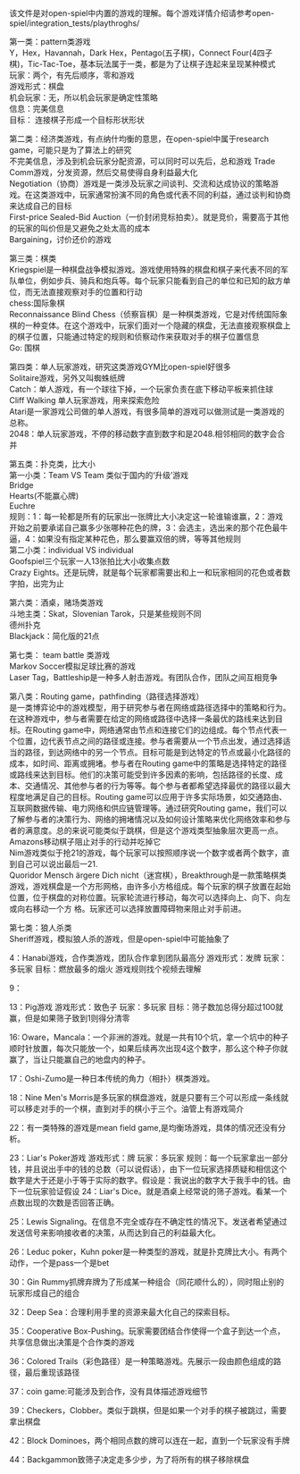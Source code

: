 该文件是对open-spiel中内置的游戏的理解。每个游戏详情介绍请参考open-spiel/integration_tests/playthroghs/  

第一类：pattern类游戏  
   Y，Hex，Havannah，Dark Hex，Pentago(五子棋)，Connect Four(4四子棋)，Tic-Tac-Toe，基本玩法属于一类，都是为了让棋子连起来呈现某种模式  
   玩家：两个，有先后顺序，零和游戏  
   游戏形式：棋盘  
   机会玩家：无，所以机会玩家是确定性策略  
   信息：完美信息  
   目标： 连接棋子形成一个目标形状形状  

第二类：经济类游戏，有点纳什均衡的意思，在open-spiel中属于research game，可能只是为了算法上的研究  
   不完美信息，涉及到机会玩家分配资源，可以同时可以先后，总和游戏
   Trade Comm游戏，分发资源，然后交易使得自身利益最大化  
   Negotiation（协商）游戏是一类涉及玩家之间谈判、交流和达成协议的策略游戏。在这类游戏中，玩家通常扮演不同的角色或代表不同的利益，通过谈判和协商来达成自己的目标  
   First-price Sealed-Bid Auction（一价封闭竞标拍卖）。就是竞价，需要高于其他的玩家的叫价但是又避免之处太高的成本  
   Bargaining，讨价还价的游戏  

第三类：棋类   
   Kriegspiel是一种棋盘战争模拟游戏。游戏使用特殊的棋盘和棋子来代表不同的军队单位，例如步兵、骑兵和炮兵等。每个玩家只能看到自己的单位和已知的敌方单位，而无法直接观察对手的位置和行动  
   chess:国际象棋  
   Reconnaissance Blind Chess（侦察盲棋）是一种棋类游戏，它是对传统国际象棋的一种变体。在这个游戏中，玩家们面对一个隐藏的棋盘，无法直接观察棋盘上的棋子位置，只能通过特定的规则和侦察动作来获取对手的棋子位置信息    
   Go: 围棋  

第四类：单人玩家游戏，研究这类游戏GYM比open-spiel好很多      
   Solitaire游戏，另外又叫蜘蛛纸牌  
   Catch：单人游戏，有一个球往下掉，一个玩家负责在底下移动平板来抓住球  
   Cliff Walking 单人玩家游戏，用来探索危险  
   Atari是一家游戏公司做的单人游戏，有很多简单的游戏可以做测试是一类游戏的总称。  
   2048：单人玩家游戏，不停的移动数字直到数字和是2048.相邻相同的数字会合并  

第五类：扑克类，比大小  
    第一小类：Team VS Team  类似于国内的‘升级’游戏    
       Bridge  
       Hearts(不能赢心牌)  
       Euchre   
       规则：1：每一轮都是所有的玩家出一张牌比大小决定这一轮谁输谁赢，2：游戏开始之前要承诺自己赢多少张哪种花色的牌，3：会选主，选出来的那个花色最牛逼，4：如果没有指定某种花色，那么要赢双倍的牌，等等其他规则    
    第二小类：individual VS individual   
      Goofspiel三个玩家一人13张拍比大小收集点数   
      Crazy Eights。还是玩牌，就是每个玩家都需要出和上一和玩家相同的花色或者数字拍，出完为止  

第六类：酒桌，赌场类游戏  
      斗地主类：Skat，Slovenian Tarok，只是某些规则不同  
      德州扑克  
      Blackjack：简化版的21点  

第七类： team battle 类游戏  
    Markov Soccer模拟足球比赛的游戏  
    Laser Tag，Battleship是一种多人射击游戏。有团队合作，团队之间互相竞争    
     
第八类：Routing game，pathfinding（路径选择游戏）  
    是一类博弈论中的游戏模型，用于研究参与者在网络或路径选择中的策略和行为。在这种游戏中，参与者需要在给定的网络或路径中选择一条最优的路线来达到目标。在Routing game中，网络通常由节点和连接它们的边组成。每个节点代表一个位置，边代表节点之间的路径或连接。参与者需要从一个节点出发，通过选择适当的路径，到达网络中的另一个节点。目标可能是到达特定的节点或最小化路径的成本，如时间、距离或拥堵。参与者在Routing game中的策略是选择特定的路径或路线来达到目标。他们的决策可能受到许多因素的影响，包括路径的长度、成本、交通情况、其他参与者的行为等等。每个参与者都希望选择最优的路径以最大程度地满足自己的目标。Routing game可以应用于许多实际场景，如交通路由、互联网数据传输、电力网络和供应链管理等。通过研究Routing game，我们可以了解参与者的决策行为、网络的拥堵情况以及如何设计策略来优化网络效率和参与者的满意度。总的来说可能类似于跳棋，但是这个游戏类型抽象层次更高一点。  
    Amazons移动棋子阻止对手的行动并吃掉它  
    Nim游戏类似于抢21的游戏，每个玩家可以按照顺序说一个数字或者两个数字，直到自己可以说出最后一21.  
    Quoridor Mensch ärgere Dich nicht（迷宫棋），Breakthrough是一款策略棋类游戏，游戏棋盘是一个方形网格，由许多小方格组成。每个玩家的棋子放置在起始位置，位于棋盘的对称位置。玩家轮流进行移动，每次可以选择向上、向下、向左或向右移动一个方 格。玩家还可以选择放置障碍物来阻止对手前进。  



第七类：狼人杀类  
      Sheriff游戏，模拟狼人杀的游戏，但是open-spiel中可能抽象了  
      
4：Hanabi游戏，合作类游戏，团队合作拿到团队最高分
   游戏形式：发牌
   玩家：多玩家
   目标：燃放最多的烟火 游戏规则找个视频去理解





9：

    



13：Pig游戏
    游戏形式：致色子
    玩家：多玩家
    目标：筛子数加总得分超过100就赢，但是如果筛子致到1则得分清零


16: Oware，Mancala：一个非洲的游戏。就是一共有10个坑，拿一个坑中的种子顺时针放置，每次只能放一个，如果后续再次出现4这个数字，那么这个种子你就赢了，当让只能赢自己的地盘内的种子。

17：Oshi-Zumo是一种日本传统的角力（相扑）棋类游戏。

18：Nine Men's Morris是多玩家的棋盘游戏，就是只要有三个可以形成一条线就可以移走对手的一个棋，直到对手的棋小于三个。油管上有游戏简介






22：有一类特殊的游戏是mean field game,是均衡场游戏，具体的情况还没有分析。

23：Liar's Poker游戏
   游戏形式：牌
   玩家：多玩家
   规则：每一个玩家拿出一部分钱，并且说出手中的钱的总数（可以说假话），由下一位玩家选择质疑和相信这个数字是大于还是小于等于实际的数字。假设是：我说出的数字大于我手中的钱。由下一位玩家验证假设
24：Liar's Dice。就是酒桌上经常说的筛子游戏。看某一个点数出现的次数是否回答正确。

25：Lewis Signaling。在信息不完全或存在不确定性的情况下。发送者希望通过发送信号来影响接收者的决策，从而达到自己的利益最大化。

26：Leduc poker，Kuhn poker是一种类型的游戏，就是扑克牌比大小。有两个动作，一个是pass一个是bet







30：Gin Rummy抓牌弃牌为了形成某一种组合（同花顺什么的），同时阻止别的玩家形成自己的组合


32：Deep Sea：合理利用手里的资源来最大化自己的探索目标。



35：Cooperative Box-Pushing。玩家需要团结合作使得一个盒子到达一个点，共享信息做出决策是个合作类的游戏

36：Colored Trails（彩色路径）是一种策略游戏。先展示一段由颜色组成的路径，最后重现该路径

37：coin game:可能涉及到合作，没有具体描述游戏细节



39：Checkers，Clobber。类似于跳棋，但是如果一个对手的棋子被跳过，需要拿出棋盘





42：Block Dominoes，两个相同点数的牌可以连在一起，直到一个玩家没有手牌

44：Backgammon致筛子决定走多少步，为了将所有的棋子移除棋盘



